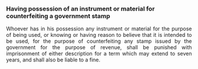 ### Having possession of an instrument or material for counterfeiting a government stamp
<div style="text-align: justify">

Whoever has in his possession any instrument or material for the purpose of being used, or knowing or having reason to believe that it is intended to be used, for the purpose of counterfeiting any stamp issued by the government for the purpose of revenue, shall be punished with imprisonment of either description for a term which may extend to seven years, and shall also be liable to a fine.

</div>
